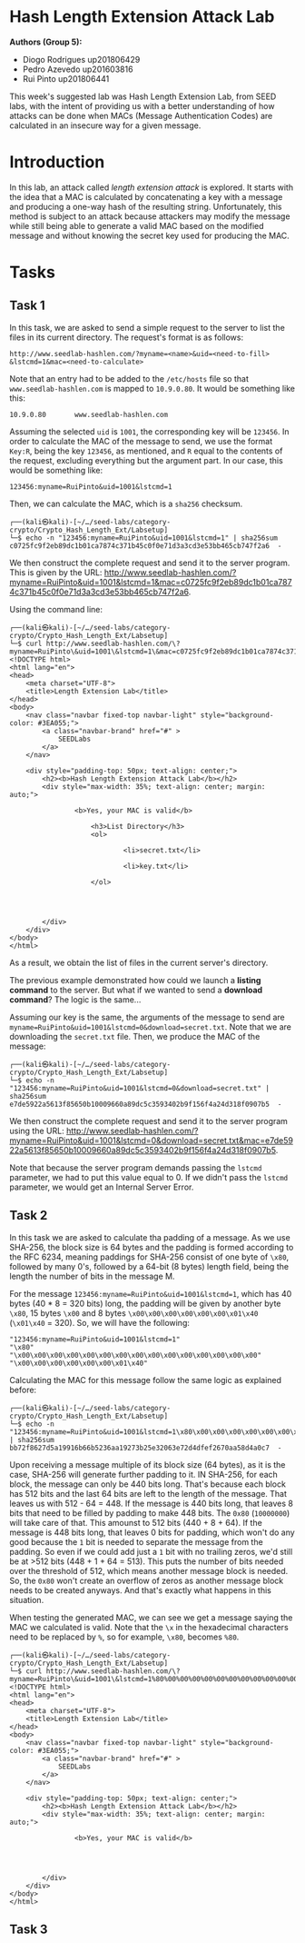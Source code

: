 # Hash Length Extension Attack Lab

**Authors (Group 5):**
- Diogo Rodrigues up201806429
- Pedro Azevedo up201603816
- Rui Pinto up201806441

This week's suggested lab was Hash Length Extension Lab, from SEED labs, with the intent of providing us with a better understanding of how attacks can be done when MACs (Message Authentication Codes) are calculated in an insecure way for a given message.

# Introduction

In this lab, an attack called *length extension attack* is explored. It starts with the idea that a MAC is calculated by concatenating a key with a message and producing a one-way hash of the resulting string. Unfortunately, this method is subject to an attack because attackers may modify the message while still being able to generate a valid MAC based on the modified message and without knowing the secret key used for producing the MAC.

# Tasks

## Task 1

In this task, we are asked to send a simple request to the server to list the files in its current directory. The request's format is as follows:

```
http://www.seedlab-hashlen.com/?myname=<name>&uid=<need-to-fill>
&lstcmd=1&mac=<need-to-calculate>
```

Note that an entry had to be added to the `/etc/hosts` file so that `www.seedlab-hashlen.com` is mapped to `10.9.0.80`. It would be something like this:

```
10.9.0.80       www.seedlab-hashlen.com
```

Assuming the selected `uid` is `1001`, the corresponding key will be `123456`. In order to calculate the MAC of the message to send, we use the format `Key:R`, being the key `123456`, as mentioned, and `R` equal to the contents of the request, excluding everything but the argument part. In our case, this would be something like:

```
123456:myname=RuiPinto&uid=1001&lstcmd=1
```

Then, we can calculate the MAC, which is a `sha256` checksum.

``` 
┌──(kali㉿kali)-[~/…/seed-labs/category-crypto/Crypto_Hash_Length_Ext/Labsetup]
└─$ echo -n "123456:myname=RuiPinto&uid=1001&lstcmd=1" | sha256sum
c0725fc9f2eb89dc1b01ca7874c371b45c0f0e71d3a3cd3e53bb465cb747f2a6  -
```

We then construct the complete request and send it to the server program. This is given by the URL: http://www.seedlab-hashlen.com/?myname=RuiPinto&uid=1001&lstcmd=1&mac=c0725fc9f2eb89dc1b01ca7874c371b45c0f0e71d3a3cd3e53bb465cb747f2a6.

Using the command line:

```
┌──(kali㉿kali)-[~/…/seed-labs/category-crypto/Crypto_Hash_Length_Ext/Labsetup]
└─$ curl http://www.seedlab-hashlen.com/\?myname=RuiPinto\&uid=1001\&lstcmd=1\&mac=c0725fc9f2eb89dc1b01ca7874c371b45c0f0e71d3a3cd3e53bb465cb747f2a6
<!DOCTYPE html>
<html lang="en">
<head>
    <meta charset="UTF-8">
    <title>Length Extension Lab</title>
</head>
<body>
    <nav class="navbar fixed-top navbar-light" style="background-color: #3EA055;">
        <a class="navbar-brand" href="#" >
            SEEDLabs
        </a>
    </nav>

    <div style="padding-top: 50px; text-align: center;">
        <h2><b>Hash Length Extension Attack Lab</b></h2>
        <div style="max-width: 35%; text-align: center; margin: auto;">
            
                <b>Yes, your MAC is valid</b>
                
                    <h3>List Directory</h3>
                    <ol>
                        
                            <li>secret.txt</li>
                        
                            <li>key.txt</li>
                        
                    </ol>
                

                
            
        </div>
    </div>
</body>
</html>
```

As a result, we obtain the list of files in the current server's directory.

The previous example demonstrated how could we launch a **listing command** to the server. But what if we wanted to send a **download command**? The logic is the same...

Assuming our key is the same, the arguments of the message to send are `myname=RuiPinto&uid=1001&lstcmd=0&download=secret.txt`. Note that we are downloading the `secret.txt` file. Then, we produce the MAC of the message:

```
┌──(kali㉿kali)-[~/…/seed-labs/category-crypto/Crypto_Hash_Length_Ext/Labsetup]
└─$ echo -n "123456:myname=RuiPinto&uid=1001&lstcmd=0&download=secret.txt" | sha256sum
e7de5922a5613f85650b10009660a89dc5c3593402b9f156f4a24d318f0907b5  -
```

We then construct the complete request and send it to the server program using the URL: http://www.seedlab-hashlen.com/?myname=RuiPinto&uid=1001&lstcmd=0&download=secret.txt&mac=e7de5922a5613f85650b10009660a89dc5c3593402b9f156f4a24d318f0907b5.

Note that because the server program demands passing the `lstcmd` parameter, we had to put this value equal to 0. If we didn't pass the `lstcmd` parameter, we would get an Internal Server Error.

## Task 2

In this task we are asked to calculate tha padding of a message. As we use SHA-256, the block size is 64 bytes and the padding is formed according to the RFC 6234, meaning paddings for SHA-256 consist of one byte of `\x80`, followed by many 0's, followed by a 64-bit (8 bytes) length field, being the length the number of bits in the message M.

For the message `123456:myname=RuiPinto&uid=1001&lstcmd=1`, which has 40 bytes (40 * 8 = 320 bits) long, the padding will be given by another byte `\x80`, 15 bytes `\x00` and 8 bytes `\x00\x00\x00\x00\x00\x00\x01\x40` (`\x01\x40` = 320). So, we will have the following:

```
"123456:myname=RuiPinto&uid=1001&lstcmd=1"
"\x80"
"\x00\x00\x00\x00\x00\x00\x00\x00\x00\x00\x00\x00\x00\x00\x00"
"\x00\x00\x00\x00\x00\x00\x01\x40"
```

Calculating the MAC for this message follow the same logic as explained before:

```
┌──(kali㉿kali)-[~/…/seed-labs/category-crypto/Crypto_Hash_Length_Ext/Labsetup]
└─$ echo -n "123456:myname=RuiPinto&uid=1001&lstcmd=1\x80\x00\x00\x00\x00\x00\x00\x00\x00\x00\x00\x00\x00\x00\x00\x00\x00\x00\x00\x00\x00\x00\x01\x40" | sha256sum
bb72f8627d5a19916b66b5236aa19273b25e32063e72d4dfef2670aa58d4a0c7  -
```

Upon receiving a message multiple of its block size (64 bytes), as it is the case, SHA-256 will generate further padding to it. IN SHA-256, for each block, the message can only be 440 bits long. That's because each block has 512 bits and the last 64 bits are left to the length of the message. That leaves us with 512 - 64 = 448. If the message is 440 bits long, that leaves 8 bits that need to be filled by padding to make 448 bits. The `0x80` (`10000000`) will take care of that. This amounst to 512 bits (440 + 8 + 64). If the message is 448 bits long, that leaves 0 bits for padding, which won't do any good because the `1` bit is needed to separate the message from the padding. So even if we could add just a `1` bit with no trailing zeros, we'd still be at >512 bits (448 + 1 + 64 = 513). This puts the number of bits needed over the threshold of 512, which means another message block is needed. So, the `0x80` won't create an overflow of zeros as another message block needs to be created anyways. And that's exactly what happens in this situation.

When testing the generated MAC, we can see we get a message saying the MAC we calculated is valid. Note that the `\x` in the hexadecimal characters need to be replaced by `%`, so for example, `\x80`, becomes `%80`.

```
┌──(kali㉿kali)-[~/…/seed-labs/category-crypto/Crypto_Hash_Length_Ext/Labsetup]
└─$ curl http://www.seedlab-hashlen.com/\?myname=RuiPinto\&uid=1001\&lstcmd=1%80%00%00%00%00%00%00%00%00%00%00%00%00%00%00%00%00%00%00%00%00%00%01%40\&mac=bb72f8627d5a19916b66b5236aa19273b25e32063e72d4dfef2670aa58d4a0c7
<!DOCTYPE html>
<html lang="en">
<head>
    <meta charset="UTF-8">
    <title>Length Extension Lab</title>
</head>
<body>
    <nav class="navbar fixed-top navbar-light" style="background-color: #3EA055;">
        <a class="navbar-brand" href="#" >
            SEEDLabs
        </a>
    </nav>

    <div style="padding-top: 50px; text-align: center;">
        <h2><b>Hash Length Extension Attack Lab</b></h2>
        <div style="max-width: 35%; text-align: center; margin: auto;">
            
                <b>Yes, your MAC is valid</b>
                

                
            
        </div>
    </div>
</body>
</html> 
```

## Task 3
